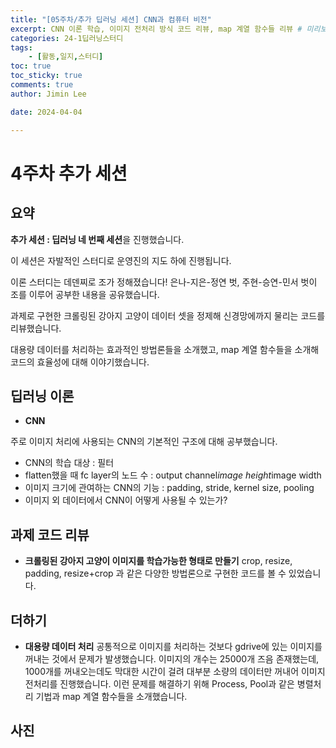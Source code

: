 ```yaml
---
title: "[05주차/추가 딥러닝 세션] CNN과 컴퓨터 비전"
excerpt: CNN 이론 학습, 이미지 전처리 방식 코드 리뷰, map 계열 함수들 리뷰 # 미리보기로 보이는 부분
categories: 24-1딥러닝스터디
tags: 
    - [활동,일지,스터디]
toc: true
toc_sticky: true
comments: true
author: Jimin Lee

date: 2024-04-04

---
```

# 4주차 추가 세션

## 요약

**추가 세션 : 딥러닝 네 번째 세션**을 진행했습니다. 

이 세션은 자발적인 스터디로 운영진의 지도 하에 진행됩니다. 

이론 스터디는 데덴찌로 조가 정해졌습니다! 은나-지은-정연 벗, 주현-승연-민서 벗이 조를 이루어 공부한 내용을 공유했습니다. 

과제로 구현한 크롤링된 강아지 고양이 데이터 셋을 정제해 신경망에까지 물리는 코드를 리뷰했습니다. 

대용량 데이터를 처리하는 효과적인 방법론들을 소개했고, map 계열 함수들을 소개해 코드의 효율성에 대해 이야기했습니다. 


## 딥러닝 이론

- **CNN**

주로 이미지 처리에 사용되는 CNN의 기본적인 구조에 대해 공부했습니다. 

- CNN의 학습 대상 : 필터
- flatten했을 때 fc layer의 노드 수 : output channel*image height*image width
- 이미지 크기에 관여하는 CNN의 기능 : padding, stride, kernel size, pooling 
- 이미지 외 데이터에서 CNN이 어떻게 사용될 수 있는가?

## 과제 코드 리뷰
- **크롤링된 강아지 고양이 이미지를 학습가능한 형태로 만들기**
crop, resize, padding, resize+crop 과 같은 다양한 방법론으로 구현한 코드를 볼 수 있었습니다. 


## 더하기 
- **대용량 데이터 처리**
공통적으로 이미지를 처리하는 것보다 gdrive에 있는 이미지를 꺼내는 것에서 문제가 발생했습니다. 이미지의 개수는 25000개 즈음 존재했는데, 1000개를 꺼내오는데도 막대한 시간이 걸려 대부분 소량의 데이터만 꺼내어 이미지 전처리를 진행했습니다. 이런 문제를 해결하기 위해 Process, Pool과 같은 병렬처리 기법과 map 계열 함수들을 소개했습니다. 

## 사진
